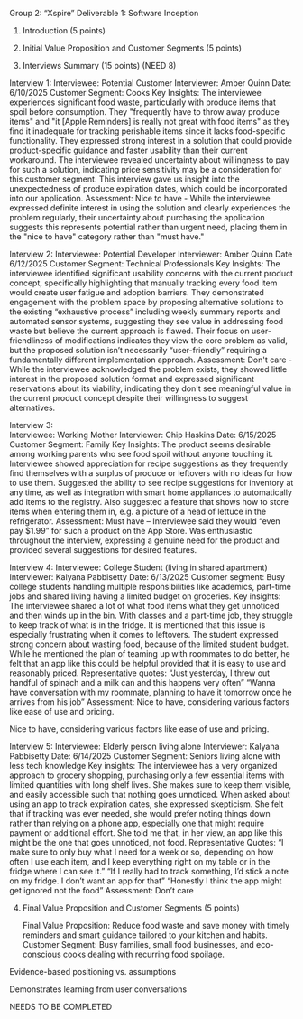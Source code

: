 Group 2: “Xspire” 
Deliverable 1: Software Inception  


1. Introduction (5 points) 


2. Initial Value Proposition and Customer Segments (5 points) 


3. Interviews Summary (15 points) (NEED 8) 

  Interview 1: 
    Interviewee: Potential Customer 
    Interviewer: Amber Quinn 
    Date: 6/10/2025 
    Customer Segment: Cooks 
    Key Insights: The interviewee experiences significant food waste, particularly with produce items that spoil before consumption. They "frequently have to throw away produce items" and "it [Apple Reminders] is really not great with food items" as they find it inadequate for tracking perishable items since it lacks food-specific functionality. They expressed strong interest in a solution that could provide product-specific guidance and faster usability than their current workaround. The interviewee revealed uncertainty about willingness to pay for such a solution, indicating price sensitivity may be a consideration for this customer segment. This interview gave us insight into the unexpectedness of produce expiration dates, which could be incorporated into our application. 
    Assessment: Nice to have - While the interviewee expressed definite interest in using the solution and clearly experiences the problem regularly, their uncertainty about purchasing the application suggests this represents potential rather than urgent need, placing them in the "nice to have" category rather than "must have." 

  Interview 2: 
    Interviewee: Potential Developer 
    Interviewer: Amber Quinn 
    Date 6/12/2025 
    Customer Segment: Technical Professionals 
    Key Insights: The interviewee identified significant usability concerns with the current product concept, specifically highlighting that manually tracking every food item would create user fatigue and adoption barriers. They demonstrated engagement with the problem space by proposing alternative solutions to the existing “exhaustive process” including weekly summary reports and automated sensor systems, suggesting they see value in addressing food waste but believe the current approach is flawed. Their focus on user-friendliness of modifications indicates they view the core problem as valid, but the proposed solution isn’t necessarily “user-friendly” requiring a fundamentally different implementation approach.
    Assessment: Don't care - While the interviewee acknowledged the problem exists, they showed little interest in the proposed solution format and expressed significant reservations about its viability, indicating they don't see meaningful value in the current product concept despite their willingness to suggest alternatives. 

Interview 3:  
    Interviewee: Working Mother 
    Interviewer: Chip Haskins 
    Date: 6/15/2025 
    Customer Segment: Family 
    Key Insights: The product seems desirable among working parents who see food spoil 	without anyone touching it. Interviewee showed appreciation for recipe suggestions as 	they frequently find themselves with a surplus of produce or leftovers with no ideas for 	how to use them. Suggested the ability to see recipe suggestions for inventory at any 	time, as well as integration with smart home appliances to automatically add items to the 	registry. Also suggested a feature that shows how to store items when entering them in, 	e.g. a picture of a head of lettuce in the refrigerator.
    Assessment: Must have – Interviewee said they would “even pay $1.99” for such a 	product on the App Store. Was enthusiastic throughout the interview, expressing a 	genuine need for the product and provided several suggestions for desired features. 
	 
Interview 4: 
	Interviewee: College Student (living in shared apartment) 
 	Interviewer: Kalyana Pabbisetty 
  	Date: 6/13/2025 
   	Customer segment: Busy college students handling multiple responsibilities like academics, part-time jobs and shared living having a limited budget on groceries. 
    	Key insights: The interviewee shared a lot of what food items what they get unnoticed and then winds up in the bin. With classes and a part-time job, they struggle to keep track of what is in the fridge. It is mentioned that this issue is especially frustrating when it comes to leftovers. The student expressed strong concern about wasting food, because of the limited student budget. While he mentioned the plan of teaming up with roommates to do better, he felt that an app like this could be helpful provided that it is easy to use and reasonably priced. 
     Representative quotes: 
     “Just yesterday, I threw out handful of spinach and a milk can and this happens very often” 
     “Wanna have conversation with my roommate, planning to have it tomorrow once he arrives from his job” 
     Assessment: Nice to have, considering various factors like ease of use and pricing. 

Nice to have, considering various factors like ease of use and pricing. 

Interview 5: 
	Interviewee: Elderly person living alone 
 	Interviewer: Kalyana Pabbisetty 
  	Date: 6/14/2025 
   Customer Segment: Seniors living alone with less tech knowledge 
   Key insights: The interviewee has a very organized approach to grocery shopping, purchasing only a few essential items with limited quantities with long shelf lives. She makes sure to keep them visible, and easily accessible such that nothing goes unnoticed. When asked about using an app to track expiration dates, she expressed skepticism. She felt that if tracking was ever needed, she would prefer noting things down rather than relying on a phone app, especially one that might require payment or additional effort. She told me that, in her view, an app like this might be the one that goes unnoticed, not food. 
   Representative Quotes: 
   “I make sure to only buy what I need for a week or so, depending on how often I use each item, and I keep everything right on my table or in the fridge where I can see it.” 
   “If I really had to track something, I’d stick a note on my fridge. I don’t want an app for that” 
   “Honestly I think the app might get ignored not the food” 
   Assessment: Don’t care 

4. Final Value Proposition and Customer Segments (5 points)

   Final Value Proposition: Reduce food waste and save money with timely reminders and smart guidance tailored to your kitchen and habits.
   Customer Segment: Busy families, small food businesses, and eco-conscious cooks dealing with recurring food spoilage.


Evidence-based positioning vs. assumptions 

Demonstrates learning from user conversations 

NEEDS TO BE COMPLETED 

